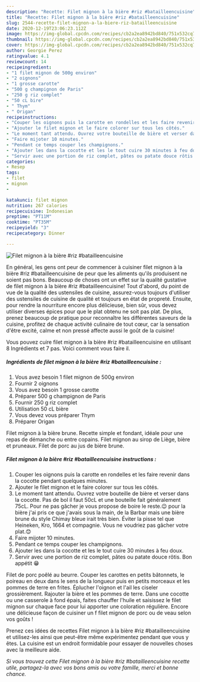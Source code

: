 ```yaml
---
description: "Recette: Filet mignon à la bière #riz #batailleencuisine"
title: "Recette: Filet mignon à la bière #riz #batailleencuisine"
slug: 2544-recette-filet-mignon-a-la-biere-riz-batailleencuisine
date: 2020-12-19T23:06:23.112Z
image: https://img-global.cpcdn.com/recipes/cb2a2ea8942bd840/751x532cq70/filet-mignon-a-la-biere-riz-batailleencuisine-photo-principale-de-la-recette.jpg
thumbnail: https://img-global.cpcdn.com/recipes/cb2a2ea8942bd840/751x532cq70/filet-mignon-a-la-biere-riz-batailleencuisine-photo-principale-de-la-recette.jpg
cover: https://img-global.cpcdn.com/recipes/cb2a2ea8942bd840/751x532cq70/filet-mignon-a-la-biere-riz-batailleencuisine-photo-principale-de-la-recette.jpg
author: Georgie Perez
ratingvalue: 4.1
reviewcount: 14
recipeingredient:
- "1 filet mignon de 500g environ"
- "2 oignons"
- "1 grosse carotte"
- "500 g champignon de Paris"
- "250 g riz complet"
- "50 cL bire"
- " Thym"
- " Origan"
recipeinstructions:
- "Couper les oignons puis la carotte en rondelles et les faire revenir dans la cocotte pendant quelques minutes."
- "Ajouter le filet mignon et le faire colorer sur tous les côtés."
- "Le moment tant attendu. Ouvrez votre bouteille de bière et verser dans la cocotte. Pas de bol il faut 50cL et une bouteille fait généralement 75cL. Pour ne pas gâcher je vous propose de boire le reste.😉 pour la bière j&#39;ai pris ce que j&#39;avais sous la main, de la Barbar mais une bière brune du style Chimay bleue irait très bien. Éviter la pisse tel que Heineken, Kro, 1664 et compagnie. Vous ne voudriez pas gâcher votre plat.😊"
- "Faire mijoter 10 minutes."
- "Pendant ce temps couper les champignons."
- "Ajouter les dans la cocotte et les le tout cuire 30 minutes à feu doux."
- "Servir avec une portion de riz complet, pâtes ou patate douce rôtis. Bon appétit 😁"
categories:
- Resep
tags:
- filet
- mignon
- 

katakunci: filet mignon  
nutrition: 267 calories
recipecuisine: Indonesian
preptime: "PT11M"
cooktime: "PT35M"
recipeyield: "3"
recipecategory: Dinner

---
```



![Filet mignon à la bière #riz #batailleencuisine](https://img-global.cpcdn.com/recipes/cb2a2ea8942bd840/751x532cq70/filet-mignon-a-la-biere-riz-batailleencuisine-photo-principale-de-la-recette.jpg)

En général, les gens ont peur de commencer à cuisiner filet mignon à la bière #riz #batailleencuisine de peur que les aliments qu'ils produisent ne soient pas bons. Beaucoup de choses ont un effet sur la qualité gustative de filet mignon à la bière #riz #batailleencuisine! Tout d'abord, du point de vue de la qualité des ustensiles de cuisine, assurez-vous toujours d'utiliser des ustensiles de cuisine de qualité et toujours en état de propreté. Ensuite, pour rendre la nourriture encore plus délicieuse, bien sûr, vous devez utiliser diverses épices pour que le plat obtenu ne soit pas plat. De plus, prenez beaucoup de pratique pour reconnaître les différentes saveurs de la cuisine, profitez de chaque activité culinaire de tout cœur, car la sensation d'être excité, calme et non pressé affecte aussi le goût de la cuisine!

<!--inarticleads1-->

Vous pouvez cuire filet mignon à la bière #riz #batailleencuisine en utilisant 8 Ingrédients et 7 pas. Voici comment vous faire il.

##### Ingrédients de filet mignon à la bière #riz #batailleencuisine :

1. Vous avez besoin 1 filet mignon de 500g environ
1. Fournir 2 oignons
1. Vous avez besoin 1 grosse carotte
1. Préparer 500 g champignon de Paris
1. Fournir 250 g riz complet
1. Utilisation 50 cL bière
1. Vous devez vous préparer  Thym
1. Préparer  Origan


Filet mignon à la bière brune. Recette simple et fondant, idéale pour une repas de démanche ou entre copains. Filet mignon au sirop de Liège, bière et pruneaux. Filet de porc au jus de bière brune. 

<!--inarticleads2-->

##### Filet mignon à la bière #riz #batailleencuisine instructions :

1. Couper les oignons puis la carotte en rondelles et les faire revenir dans la cocotte pendant quelques minutes.
1. Ajouter le filet mignon et le faire colorer sur tous les côtés.
1. Le moment tant attendu. Ouvrez votre bouteille de bière et verser dans la cocotte. Pas de bol il faut 50cL et une bouteille fait généralement 75cL. Pour ne pas gâcher je vous propose de boire le reste.😉 pour la bière j&#39;ai pris ce que j&#39;avais sous la main, de la Barbar mais une bière brune du style Chimay bleue irait très bien. Éviter la pisse tel que Heineken, Kro, 1664 et compagnie. Vous ne voudriez pas gâcher votre plat.😊
1. Faire mijoter 10 minutes.
1. Pendant ce temps couper les champignons.
1. Ajouter les dans la cocotte et les le tout cuire 30 minutes à feu doux.
1. Servir avec une portion de riz complet, pâtes ou patate douce rôtis. Bon appétit 😁


Filet de porc poêlé au beurre. Couper les carottes en petits bâtonnets, le poireau en deux dans le sens de la longueur puis en petits morceaux et les pommes de terre en frites. Éplucher l&#39;oignon et l&#39;ail les ciseler grossièrement. Rajouter la bière et les pommes de terre. Dans une cocotte ou une casserole à fond épais, faites chauffer l&#39;huile et saisissez le filet mignon sur chaque face pour lui apporter une coloration régulière. Encore une délicieuse façon de cuisiner un f filet mignon de porc ou de veau selon vos goûts ! 

<!--inarticleads1-->

<p>
Prenez ces idées de recettes Filet mignon à la bière #riz #batailleencuisine et utilisez-les ainsi que peut-être même expérimentez pendant que vous y êtes. La cuisine est un endroit formidable pour essayer de nouvelles choses avec la meilleure aide.
</p>

<p>
<i>Si vous trouvez cette Filet mignon à la bière #riz #batailleencuisine recette utile, partagez-la avec vos bons amis ou votre famille, merci et bonne chance.</i>
</p>

